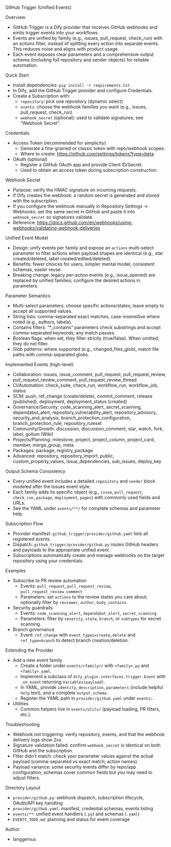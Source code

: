 GitHub Trigger (Unified Events)

Overview
- GitHub Trigger is a Dify provider that receives GitHub webhooks and emits trigger events into your workflows.
- Events are unified by family (e.g., issues, pull_request, check_run) with an actions filter, instead of splitting every action into separate events. This reduces noise and aligns with product usage.
- Each event exposes clear parameters and a comprehensive output schema (including full repository and sender objects) for reliable automation.

Quick Start
- Install dependencies: `pip install -r requirements.txt`
- In Dify, add the GitHub Trigger provider and configure Credentials.
- Create a Subscription with:
  - `repository`: pick one repository (dynamic select)
  - `events`: choose the webhook families you want (e.g., issues, pull_request, check_run)
  - `webhook_secret` (optional): used to validate signatures; see “Webhook Secret”.

Credentials
- Access Token (recommended for simplicity)
  - Generate a fine-grained or classic token with repo/webhook scopes.
  - Where to create: https://github.com/settings/tokens?type=beta
- OAuth (optional)
  - Register a GitHub OAuth app and provide Client ID/Secret.
  - Used to obtain an access token during subscription construction.

Webhook Secret
- Purpose: verify the HMAC signature on incoming requests.
- If Dify creates the webhook: a random secret is generated and stored with the subscription.
- If you configure the webhook manually in Repository Settings → Webhooks: set the same secret in GitHub and paste it into `webhook_secret` so signatures validate.
- Reference: https://docs.github.com/en/webhooks/using-webhooks/validating-webhook-deliveries

Unified Event Model
- Design: unify events per family and expose an `actions` multi-select parameter to filter actions when payload shapes are identical (e.g., star created/deleted, label created/edited/deleted).
- Benefits: fewer choices for users, simpler mental model, consistent schemas, easier reuse.
- Breaking change: legacy per-action events (e.g., issue_opened) are replaced by unified families; configure the desired actions in parameters.

Parameter Semantics
- Multi-select parameters: choose specific actions/states; leave empty to accept all supported values.
- String lists: comma-separated exact matches, case-insensitive where noted (e.g., authors, labels).
- Contains filters: “*_contains” parameters check substrings and accept comma-separated keywords; any match passes.
- Boolean flags: when set, they filter strictly (true/false). When omitted, they do not filter.
- Glob patterns: where supported (e.g., changed_files_glob), match file paths with comma-separated globs.

Implemented Events (high-level)
- Collaboration: issues, issue_comment, pull_request, pull_request_review, pull_request_review_comment, pull_request_review_thread
- CI/Automation: check_suite, check_run, workflow_run, workflow_job, status
- SCM: push, ref_change (create/delete), commit_comment, release (published), deployment, deployment_status (created)
- Governance/Security: code_scanning_alert, secret_scanning, dependabot_alert, repository_vulnerability_alert, repository_advisory, security_and_analysis, branch_protection_configuration, branch_protection_rule, repository_ruleset
- Community/Growth: discussion, discussion_comment, star, watch, fork, label, gollum (Wiki)
- Projects/Planning: milestone, project, project_column, project_card, member, merge_group, meta
- Packages: package, registry_package
- Advanced: repository, repository_import, public, custom_property_values, issue_dependencies, sub_issues, deploy_key

Output Schema Consistency
- Every unified event includes a detailed `repository` and `sender` block modeled after the Issues event style.
- Each family adds its specific object (e.g., `issue`, `pull_request`, `check_run`, `package`, `deployment`, `pages`) with commonly used fields and URLs.
- See the YAML under `events/**/` for complete schemas and parameter help.

Subscription Flow
- Provider manifest: `github_trigger/provider/github.yaml` lists all registered events.
- Dispatch: `github_trigger/provider/github.py` routes GitHub headers and payloads to the appropriate unified event.
- Subscriptions automatically create and manage webhooks on the target repository using your credentials.

Examples
- Subscribe to PR review automation
  - Events: `pull_request`, `pull_request_review`, `pull_request_review_comment`
  - Parameters: set `actions` to the review states you care about; optionally filter by `reviewer`, `author`, `body_contains`.
- Security guardrails
  - Events: `code_scanning_alert`, `dependabot_alert`, `secret_scanning`
  - Parameters: filter by `severity`, `state`, `branch`, or `subtypes` for secret scanning.
- Branch governance
  - Event: `ref_change` with `event_types=create,delete` and `ref_type=branch` to detect branch creation/deletion.

Extending the Provider
- Add a new event family
  - Create a folder under `events/<family>/` with `<family>.py` and `<family>.yaml`.
  - Implement a subclass of `dify_plugin.interfaces.trigger.Event` with `_on_event` returning `Variables(payload)`.
  - In YAML, provide `identity`, `description`, `parameters` (include helpful `help` text), and a complete `output_schema`.
  - Register the YAML path in `provider/github.yaml` under `events:`.
- Utilities
  - Common helpers live in `events/utils/` (payload loading, PR filters, etc.).

Troubleshooting
- Webhook not triggering: verify repository, events, and that the webhook delivery logs show 2xx.
- Signature validation failed: confirm `webhook_secret` is identical on both GitHub and the subscription.
- Filter didn’t match: check your parameter values against the actual payload (comma-separated vs exact match; action names).
- Payload variance: some security events differ by repo/app configuration; schemas cover common fields but you may need to adjust filters.

Directory Layout
- `provider/github.py`: webhook dispatch, subscription lifecycle, OAuth/API key handling
- `provider/github.yaml`: manifest, credential schemas, events listing
- `events/**`: unified event handlers (`.py`) and schemas (`.yaml`)
- `EVENTS_TODO.md`: planning and status for event coverage

Author
- langgenius
